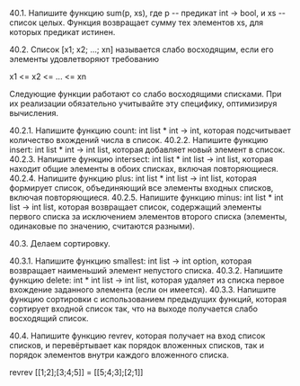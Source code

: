 40.1. Напишите функцию sum(p, xs), где p -- предикат int -> bool, и xs -- список целых. Функция возвращает сумму тех элементов xs, для которых предикат истинен.

40.2. Список [x1; x2; ...; xn] называется слабо восходящим, если его элементы удовлетворяют требованию

x1 <= x2 <= ... <= xn

Следующие функции работают со слабо восходящими списками. При их реализации обязательно учитывайте эту специфику, оптимизируя вычисления.

40.2.1. Напишите функцию count: int list * int -> int, которая подсчитывает количество вхождений числа в список.
40.2.2. Напишите функцию insert: int list * int -> int list, которая добавляет новый элемент в список.
40.2.3. Напишите функцию intersect: int list * int list -> int list, которая находит общие элементы в обоих списках, включая повторяющиеся.
40.2.4. Напишите функцию plus: int list * int list -> int list, которая формирует список, объединяющий все элементы входных списков, включая повторяющиеся.
40.2.5. Напишите функцию minus: int list * int list -> int list, которая возвращает список, содержащий элементы первого списка за исключением элементов второго списка (элементы, одинаковые по значению, считаются разными).

40.3. Делаем сортировку.

40.3.1. Напишите функцию smallest: int list -> int option, которая возвращает наименьший элемент непустого списка.
40.3.2. Напишите функцию delete: int * int list -> int list, которая удаляет из списка первое вхождение заданного элемента (если он имеется).
40.3.3. Напишите функцию сортировки с использованием предыдущих функций, которая сортирует входной список так, что на выходе получается слабо восходящий список.

40.4. Напишите функцию revrev, которая получает на вход список списков, и перевёртывает как порядок вложенных списков, так и порядок элементов внутри каждого вложенного списка.

revrev [[1;2];[3;4;5]] = [[5;4;3];[2;1]]
